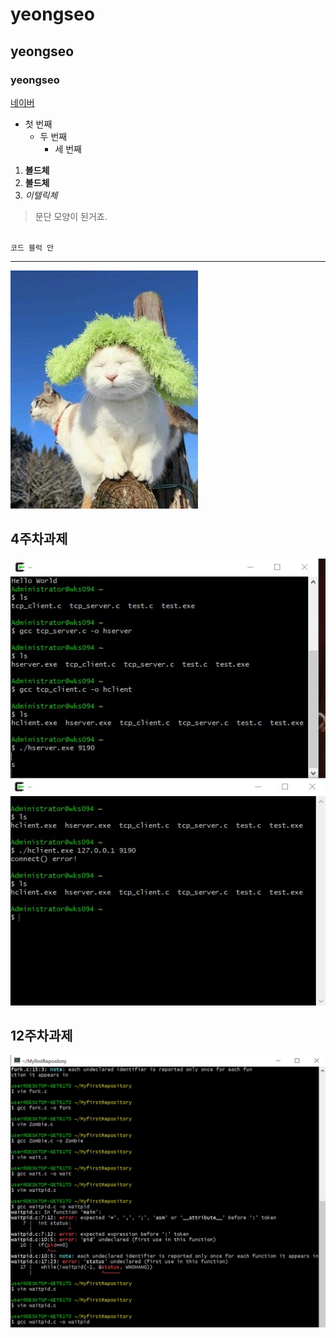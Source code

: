 # yeongseo
## yeongseo
### yeongseo

[네이버](https://naver.com)

- 첫 번째
  - 두 번째
    - 세 번째

1. **볼드체**
2. __볼드체__
3. *이텔릭체*

>문단 모양이 된거죠.
>

<code>
코드 블럭 안
</code>

* * *

<img width="" height="" src="./png/고양이.jpg"></img>

## 4주차과제
<img width="" height="" src="./png/4주차과제.jpg"></img>

## 12주차과제
<img width="" height="" src="./png/12주차과제.JPG"></img>
